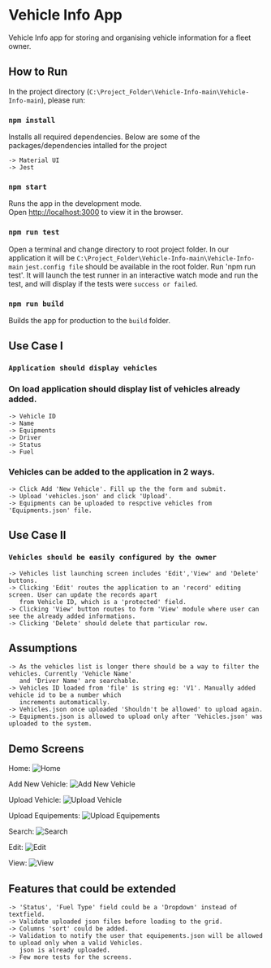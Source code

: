 # Vehicle Info App

Vehicle Info app for storing and organising vehicle information for a fleet owner.

## How to Run

In the project directory (`C:\Project_Folder\Vehicle-Info-main\Vehicle-Info-main`), 
please run:

### `npm install`

Installs all required dependencies. 
Below are some of the packages/dependencies intalled for the project

	-> Material UI
	-> Jest

### `npm start`

Runs the app in the development mode.\
Open [http://localhost:3000](http://localhost:3000) to view it in the browser.

### `npm run test`

Open a terminal and change directory to root project folder. In our application it will be `C:\Project_Folder\Vehicle-Info-main\Vehicle-Info-main`
`jest.config file` should be available in the root folder.
Run 'npm run test'. It will launch the test runner in an interactive watch mode and run the test, and will display if the tests were `success or failed`.

### `npm run build`

Builds the app for production to the `build` folder.

## Use Case I

### `Application should display vehicles`

### On load application should display list of vehicles already added.
    -> Vehicle ID
    -> Name
    -> Equipments
    -> Driver
    -> Status
    -> Fuel

### Vehicles can be added to the application in 2 ways.
    -> Click Add 'New Vehicle'. Fill up the the form and submit.
    -> Upload 'vehicles.json' and click 'Upload'.
    -> Equipments can be uploaded to respctive vehicles from 'Equipments.json' file.

## Use Case II

### `Vehicles should be easily configured by the owner`
    -> Vehicles list launching screen includes 'Edit','View' and 'Delete' buttons.
    -> Clicking 'Edit' routes the application to an 'record' editing screen. User can update the records apart  
       from Vehicle ID, which is a 'protected' field.
    -> Clicking 'View' button routes to form 'View' module where user can see the already added informations.
    -> Clicking 'Delete' should delete that particular row.

## Assumptions
    -> As the vehicles list is longer there should be a way to filter the vehicles. Currently 'Vehicle Name' 
       and 'Driver Name' are searchable.
    -> Vehicles ID loaded from 'file' is string eg: 'V1'. Manually added vehicle id to be a number which  
       increments automatically.
    -> Vehicles.json once uploaded 'Shouldn't be allowed' to upload again.
    -> Equipments.json is allowed to upload only after 'Vehicles.json' was uploaded to the system.

## Demo Screens
Home:
![Home](https://github.com/sujithmu/Vehicle-Info/assets/41791057/ba944dcd-7a54-4b89-9ba5-2f1692a1f216)
    
Add New Vehicle:
![Add New Vehicle](https://github.com/sujithmu/Vehicle-Info/assets/41791057/77378c57-18c1-4a0d-9e38-7315b5079119)

Upload Vehicle:
![Upload Vehicle](https://github.com/sujithmu/Vehicle-Info/assets/41791057/b70c2f83-4872-41cc-bc31-edc84e9fe65e)

Upload Equipements:
![Upload Equipements](https://github.com/sujithmu/Vehicle-Info/assets/41791057/c9129a0f-072b-41de-82e9-585246458da8)

Search:
![Search](https://github.com/sujithmu/Vehicle-Info/assets/41791057/7fd21614-e1bb-4e9b-a9d4-542e1fd62443)

Edit:
![Edit](https://github.com/sujithmu/Vehicle-Info/assets/41791057/69d73bd0-aa55-4273-bada-0fe23c88522c)
    
View:
![View](https://github.com/sujithmu/Vehicle-Info/assets/41791057/38a032db-65e1-4dc9-88af-579f250f48ce)

## Features that could be extended
    -> 'Status', 'Fuel Type' field could be a 'Dropdown' instead of textfield.
    -> Validate uploaded json files before loading to the grid.
    -> Columns 'sort' could be added.
    -> Validation to notify the user that equipements.json will be allowed to upload only when a valid Vehicles.
       json is already uploaded.
	-> Few more tests for the screens.
